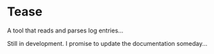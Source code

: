 Tease
=====

A tool that reads and parses log entries...

Still in development. I promise to update the documentation someday...

